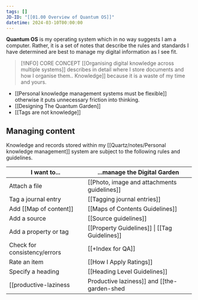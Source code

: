 ```yaml
---
tags: []
JD-ID: "[[01.00 Overview of Quantum OS]]"
datetime: 2024-03-10T00:00:00
---
```

**Quantum OS** is my operating system which in no way suggests I am a computer. Rather, it is a set of notes that describe the rules and standards I have determined are best to manage my digital information as I see fit. 

> [!INFO] CORE CONCEPT
> [[Organising digital knowledge across multiple systems]] describes in detail where I store documents and how I organise them..
[](Organising%20digital%20knowledge%20across%20multiple%20systems.md) Knowledge]] because it is a waste of my time and yours.
- [[Personal knowledge management systems must be flexible]] otherwise it puts unnecessary friction into thinking.
- [[Designing The Quantum Garden]]
- [[Tags are not knowledge]]
## Managing content
Knowledge and records stored within my [[Quartz/notes/Personal knowledge management]] system are subject to the following rules and guidelines.

| I want to...                 | ...manage the Digital Garden                  |
| ---------------------------- | --------------------------------------------- |
| Attach a file                | [[Photo, image and attachments guidelines]]   |
| Tag a journal entry          | [[Tagging journal entries]]                   |
| Add [[Map of content]]      | [[Maps of Contents Guidelines]]               |
| Add a source                 | [[Source guidelines]]                         |
| Add a property or tag        | [[Property Guidelines]] \| [[Tag Guidelines]] |
| Check for consistency/errors | [[+Index for QA]]                             |
| Rate an item                 | [[How I Apply Ratings]]                       |
| Specify a heading            | [[Heading Level Guidelines]]                  |
[[productive-laziness|Productive laziness]] and [[the-garden-shed|The Garden Shed]] are very close to Quantum OS in nature and the difference is subtle. They reflect the general approach and Quantum OS is my specific application. Theory and practice.